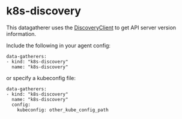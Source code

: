 # k8s-discovery

This datagatherer uses the [DiscoveryClient](https://godoc.org/k8s.io/client-go/discovery#DiscoveryClient)
to get API server version information.

Include the following in your agent config:

```
data-gatherers:
- kind: "k8s-discovery"
  name: "k8s-discovery"
```

or specify a kubeconfig file:

```
data-gatherers:
- kind: "k8s-discovery"
  name: "k8s-discovery"
  config:
    kubeconfig: other_kube_config_path
```

